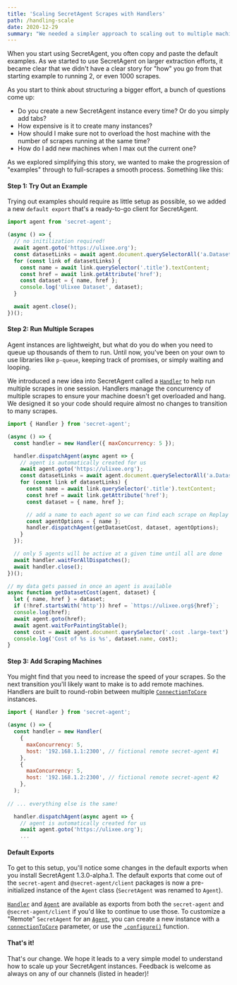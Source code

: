 ```yaml
---
title: 'Scaling SecretAgent Scrapes with Handlers'
path: /handling-scale
date: 2020-12-29
summary: "We needed a simpler approach to scaling out to multiple machines running SecretAgent and 1000s of waiting actions. So we added a new concept called Handlers."
---
```


When you start using SecretAgent, you often copy and paste the default examples. As we started to use SecretAgent on larger extraction efforts, it became clear that we didn't have a clear story for "how" you go from that starting example to running 2, or even 1000 scrapes.

As you start to think about structuring a bigger effort, a bunch of questions come up:

- Do you create a new SecretAgent instance every time? Or do you simply add tabs?
- How expensive is it to create many instances?
- How should I make sure not to overload the host machine with the number of scrapes running at the same time?
- How do I add new machines when I max out the current one?

As we explored simplifying this story, we wanted to make the progression of "examples" through to full-scrapes a smooth process. Something like this:

#### Step 1: Try Out an Example

Trying out examples should require as little setup as possible, so we added a new `default export` that's a ready-to-go client for SecretAgent.

```js
import agent from 'secret-agent';

(async () => {
  // no initilization required!
  await agent.goto('https://ulixee.org');
  const datasetLinks = await agent.document.querySelectorAll('a.DatasetSummary');
  for (const link of datasetLinks) {
    const name = await link.querySelector('.title').textContent;
    const href = await link.getAttribute('href');
    const dataset = { name, href };
    console.log('Ulixee Dataset', dataset);
  }

  await agent.close();
})();
```

#### Step 2: Run Multiple Scrapes

Agent instances are lightweight, but what do you do when you need to queue up thousands of them to run. Until now, you've been on your own to use libraries like `p-queue`, keeping track of promises, or simply waiting and looping.

We introduced a new idea into SecretAgent called a [`Handler`](/docs/basic-interfaces/handler) to help run multiple scrapes in one session. Handlers manage the concurrency of multiple scrapes to ensure your machine doesn't get overloaded and hang. We designed it so your code should require almost no changes to transition to many scrapes.

```js
import { Handler } from 'secret-agent';

(async () => {
  const handler = new Handler({ maxConcurrency: 5 });

  handler.dispatchAgent(async agent => {
    // agent is automatically created for us
    await agent.goto('https://ulixee.org');
    const datasetLinks = await agent.document.querySelectorAll('a.DatasetSummary');
    for (const link of datasetLinks) {
      const name = await link.querySelector('.title').textContent;
      const href = await link.getAttribute('href');
      const dataset = { name, href };

      // add a name to each agent so we can find each scrape on Replay
      const agentOptions = { name };
      handler.dispatchAgent(getDatasetCost, dataset, agentOptions);
    }
  });

  // only 5 agents will be active at a given time until all are done
  await handler.waitForAllDispatches();
  await handler.close();
})();

// my data gets passed in once an agent is available
async function getDatasetCost(agent, dataset) {
  let { name, href } = dataset;
  if (!href.startsWith('http')) href = `https://ulixee.org${href}`;
  console.log(href);
  await agent.goto(href);
  await agent.waitForPaintingStable();
  const cost = await agent.document.querySelector('.cost .large-text').textContent;
  console.log('Cost of %s is %s', dataset.name, cost);
}
```

#### Step 3: Add Scraping Machines

You might find that you need to increase the speed of your scrapes. So the next transition you'll likely want to make is to add remote machines. Handlers are built to round-robin between multiple [`ConnectionToCore`](/docs/advanced/connection-to-core) instances.

```js
import { Handler } from 'secret-agent';

(async () => {
  const handler = new Handler(
    {
      maxConcurrency: 5,
      host: '192.168.1.1:2300', // fictional remote secret-agent #1
    },
    {
      maxConcurrency: 5,
      host: '192.168.1.2:2300', // fictional remote secret-agent #2
    },
  );
  
// ... everything else is the same!

  handler.dispatchAgent(async agent => {
    // agent is automatically created for us
    await agent.goto('https://ulixee.org');
    ...
```


#### Default Exports

To get to this setup, you'll notice some changes in the default exports when you install SecretAgent 1.3.0-alpha.1. The default exports that come out of the `secret-agent` and `@secret-agent/client` packages is now a pre-initialized instance of the `Agent` class (`SecretAgent` was renamed to `Agent`).

[`Handler`](/docs/basic-interfaces/handler) and [`Agent`](/docs/basic-interfaces/agent) are available as exports from both the `secret-agent` and `@secret-agent/client` if you'd like to continue to use those. To customize a "Remote" `SecretAgent` for an [`Agent`](/docs/basic-interfaces/agent), you can create a new instance with a [`connectionToCore`](/docs/basic-interfaces/agent#constructor) parameter, or use the [`.configure()`](/docs/basic-interfaces/agent#configure) function.


#### That's it!

That's our change. We hope it leads to a very simple model to understand how to scale up your SecretAgent instances. Feedback is welcome as always on any of our channels (listed in header)!
